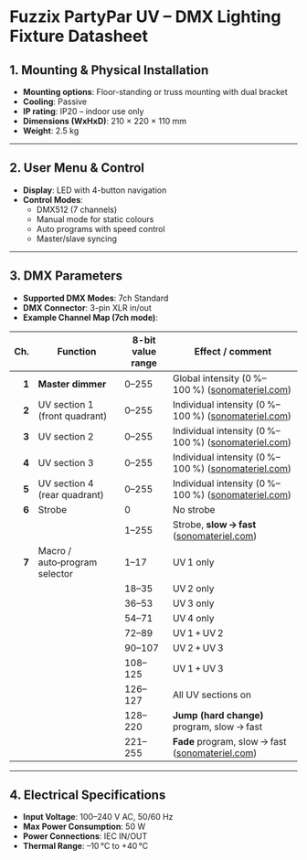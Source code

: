 # Fuzzix PartyPar UV – DMX Lighting Fixture Datasheet

## 1. Mounting & Physical Installation

* **Mounting options**: Floor-standing or truss mounting with dual bracket
* **Cooling**: Passive
* **IP rating**: IP20 – indoor use only
* **Dimensions (WxHxD)**: 210 × 220 × 110 mm
* **Weight**: 2.5 kg

---

## 2. User Menu & Control

* **Display**: LED with 4-button navigation
* **Control Modes**:
  * DMX512 (7 channels)
  * Manual mode for static colours
  * Auto programs with speed control
  * Master/slave syncing

---

## 3. DMX Parameters

* **Supported DMX Modes**: 7ch Standard
* **DMX Connector**: 3-pin XLR in/out
* **Example Channel Map (7ch mode)**:

| Ch. | Function | 8-bit value range | Effect / comment |
| ---: | ----------------------------- | ----------------- | ---------------------------------------------------------- |
| **1** | **Master dimmer** | 0–255 | Global intensity (0 %–100 %) ([sonomateriel.com][1]) |
| **2** | UV section 1 (front quadrant) | 0–255 | Individual intensity (0 %–100 %) ([sonomateriel.com][1]) |
| **3** | UV section 2 | 0–255 | Individual intensity (0 %–100 %) ([sonomateriel.com][1]) |
| **4** | UV section 3 | 0–255 | Individual intensity (0 %–100 %) ([sonomateriel.com][1]) |
| **5** | UV section 4 (rear quadrant) | 0–255 | Individual intensity (0 %–100 %) ([sonomateriel.com][1]) |
| **6** | Strobe | 0 | No strobe |
|       |        | 1–255 | Strobe, **slow → fast** ([sonomateriel.com][1]) |
| **7** | Macro / auto‑program selector | 1–17 | UV 1 only |
|       |                               | 18–35 | UV 2 only |
|       |                               | 36–53 | UV 3 only |
|       |                               | 54–71 | UV 4 only |
|       |                               | 72–89 | UV 1 + UV 2 |
|       |                               | 90–107 | UV 2 + UV 3 |
|       |                               | 108–125 | UV 1 + UV 3 |
|       |                               | 126–127 | All UV sections on |
|       |                               | 128–220 | **Jump (hard change)** program, slow → fast |
|       |                               | 221–255 | **Fade** program, slow → fast ([sonomateriel.com][1]) |

---

## 4. Electrical Specifications

* **Input Voltage**: 100–240 V AC, 50/60 Hz
* **Max Power Consumption**: 50 W
* **Power Connections**: IEC IN/OUT
* **Thermal Range**: –10 °C to +40 °C

[1]: https://sonomateriel.com/amfile/file/download/file/1689/product/4022/ "Manual - MAX PartyPar UV 12x1W UV DMX"
